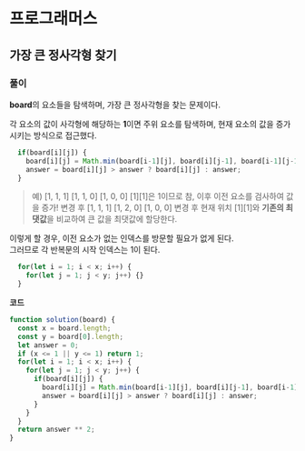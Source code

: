 # 프로그래머스

## 가장 큰 정사각형 찾기

### 풀이

**board**의 요소들을 탐색하며, 가장 큰 정사각형을 찾는 문제이다.  

각 요소의 값이 사각형에 해당하는 **1**이면 주위 요소를 탐색하며, 현재 요소의 값을 증가시키는 방식으로 접근했다.
```javascript
  if(board[i][j]) {
    board[i][j] = Math.min(board[i-1][j], board[i][j-1], board[i-1][j-1]) + 1;
    answer = board[i][j] > answer ? board[i][j] : answer;
  }
```

> 예)
> \[1, 1, 1\]
> \[1, 1, 0\]
> \[1, 0, 0\]
> \[1\]\[1\]은 1이므로 참, 이후 이전 요소를 검사하여 값을 증가!
> 변경 후
> \[1, 1, 1\]
> \[1, 2, 0\]
> \[1, 0, 0\]
> 변경 후 현재 위치 \[1\]\[1\]와 **기존의 최댓값**을 비교하여 큰 값을 최댓값에 할당한다.

이렇게 할 경우, 이전 요소가 없는 인덱스를 방문할 필요가 없게 된다.  
그러므로 각 반복문의 시작 인덱스는 1이 된다.

```javascript
  for(let i = 1; i < x; i++) {
    for(let j = 1; j < y; j++) {}
  }
```

**코드**

```javascript
function solution(board) {
  const x = board.length;
  const y = board[0].length;
  let answer = 0;
  if (x <= 1 || y <= 1) return 1;
  for(let i = 1; i < x; i++) {
    for(let j = 1; j < y; j++) {
      if(board[i][j]) {
        board[i][j] = Math.min(board[i-1][j], board[i][j-1], board[i-1][j-1]) + 1;
        answer = board[i][j] > answer ? board[i][j] : answer;
      }
    }
  }
  return answer ** 2;
}
```

